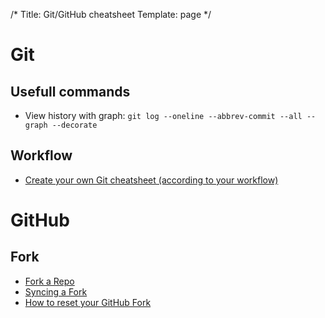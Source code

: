 /*
Title: Git/GitHub cheatsheet
Template: page
*/
# Git
## Usefull commands

* View history with graph: `git log --oneline --abbrev-commit --all --graph --decorate`

## Workflow

* [Create your own Git cheatsheet (according to your workflow)](http://24ways.org/2013/git-for-grownups/)

# GitHub
## Fork

* [Fork a Repo](https://help.github.com/articles/fork-a-repo)
* [Syncing a Fork](https://help.github.com/articles/syncing-a-fork)
* [How to reset your GitHub Fork](http://scribu.net/blog/resetting-your-github-fork.html)
